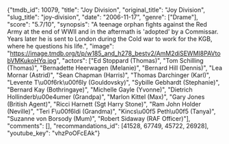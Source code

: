 {"tmdb_id": 10079, "title": "Joy Division", "original_title": "Joy Division", "slug_title": "joy-division", "date": "2006-11-17", "genre": ["Drame"], "score": "5.7/10", "synopsis": "A teenage orphan fights against the Red Army at the end of WWII and in the aftermath is 'adopted' by a Commissar. Years later he is sent to London during the Cold war to work for the KGB, where he questions his life.", "image": "https://image.tmdb.org/t/p/w185_and_h278_bestv2/AmM2diSEWMI8PAVtobVMKukoHYq.jpg", "actors": ["Ed Stoppard (Thomas)", "Tom Schilling (Thomas)", "Bernadette Heerwagen (Melanie)", "Bernard Hill (Dennis)", "Lea Mornar (Astrid)", "Sean Chapman (Harris)", "Thomas Darchinger (Karl)", "Levente T\u00f6rk\u00f6ly (Gouldovsky)", "Sybille Gebhardt (Stephanie)", "Bernard Kay (Bothringaye)", "Michelle Gayle (Yvonne)", "Dietrich Hollinderb\u00e4umer (Grandpa)", "Marlon Kittel (Max)", "Gary Jones (British Agent)", "Ricci Harnett (Sgt Harry Stone)", "Ram John Holder (Neville)", "Teri F\u00f6ldi (Grandma)", "Kincs\u00f5 Peth\u00f5 (Tanya)", "Suzanne von Borsody (Mum)", "Robert Sidaway (RAF Officer)"], "comments": [], "recommandations_id": [41528, 67749, 45722, 26928], "youtube_key": "vhzPoOFcEAk"}